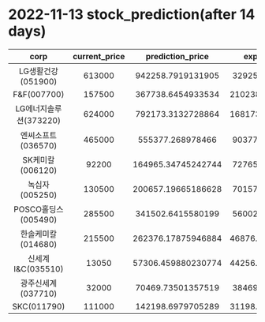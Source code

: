 # 2022-11-13 stock_prediction(after 14 days)

|   corp   |   current_price   |   prediction_price   |   expected_profit   |
|:--------:|:-----------------:|:--------------------:|:-------------------:|
|LG생활건강(051900)|613000|942258.7919131905|329258.7919131905|
|F&F(007700)|157500|367738.6454933534|210238.64549335343|
|LG에너지솔루션(373220)|624000|792173.3132728864|168173.31327288644|
|엔씨소프트(036570)|465000|555377.268978466|90377.26897846605|
|SK케미칼(006120)|92200|164965.34745242744|72765.34745242744|
|녹십자(005250)|130500|200657.19665186628|70157.19665186628|
|POSCO홀딩스(005490)|285500|341502.6415580199|56002.64155801991|
|한솔케미칼(014680)|215500|262376.17875946884|46876.178759468836|
|신세계 I&C(035510)|13050|57306.459880230774|44256.459880230774|
|광주신세계(037710)|32000|70469.73501357519|38469.73501357519|
|SKC(011790)|111000|142198.6979705289|31198.697970528912|
